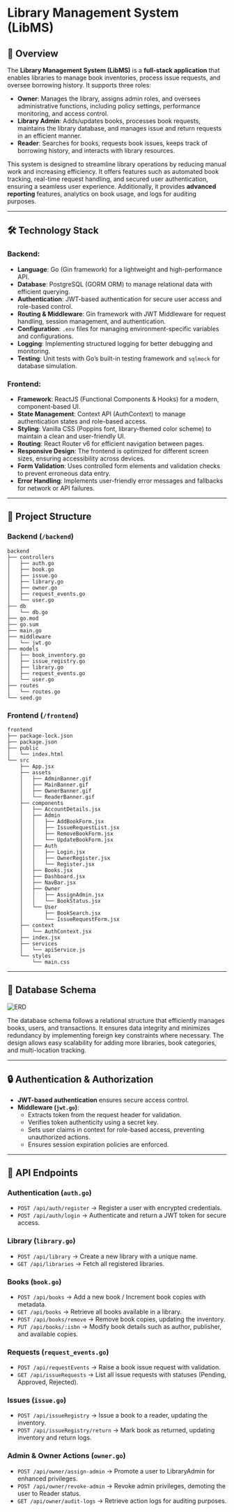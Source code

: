 # **Library Management System (LibMS)**

## **📌 Overview**
The **Library Management System (LibMS)** is a **full-stack application** that enables libraries to manage book inventories, process issue requests, and oversee borrowing history. It supports three roles:

- **Owner**: Manages the library, assigns admin roles, and oversees administrative functions, including policy settings, performance monitoring, and access control.
- **Library Admin**: Adds/updates books, processes book requests, maintains the library database, and manages issue and return requests in an efficient manner.
- **Reader**: Searches for books, requests book issues, keeps track of borrowing history, and interacts with library resources.

This system is designed to streamline library operations by reducing manual work and increasing efficiency. It offers features such as automated book tracking, real-time request handling, and secured user authentication, ensuring a seamless user experience. Additionally, it provides **advanced reporting** features, analytics on book usage, and logs for auditing purposes.

---

## **🛠️ Technology Stack**

### **Backend:**
- **Language**: Go (Gin framework) for a lightweight and high-performance API.
- **Database**: PostgreSQL (GORM ORM) to manage relational data with efficient querying.
- **Authentication**: JWT-based authentication for secure user access and role-based control.
- **Routing & Middleware**: Gin framework with JWT Middleware for request handling, session management, and authentication.
- **Configuration**: `.env` files for managing environment-specific variables and configurations.
- **Logging**: Implementing structured logging for better debugging and monitoring.
- **Testing**: Unit tests with Go’s built-in testing framework and `sqlmock` for database simulation.

### **Frontend:**
- **Framework**: ReactJS (Functional Components & Hooks) for a modern, component-based UI.
- **State Management**: Context API (AuthContext) to manage authentication states and role-based access.
- **Styling**: Vanilla CSS (Poppins font, library-themed color scheme) to maintain a clean and user-friendly UI.
- **Routing**: React Router v6 for efficient navigation between pages.
- **Responsive Design**: The frontend is optimized for different screen sizes, ensuring accessibility across devices.
- **Form Validation**: Uses controlled form elements and validation checks to prevent erroneous data entry.
- **Error Handling**: Implements user-friendly error messages and fallbacks for network or API failures.

---

## **💁️ Project Structure**

### **Backend (`/backend`)**
```
backend
├── controllers
│   ├── auth.go
│   ├── book.go
│   ├── issue.go
│   ├── library.go
│   ├── owner.go
│   ├── request_events.go
│   └── user.go
├── db
│   └── db.go
├── go.mod
├── go.sum
├── main.go
├── middleware
│   └── jwt.go
├── models
│   ├── book_inventory.go
│   ├── issue_registry.go
│   ├── library.go
│   ├── request_events.go
│   └── user.go
├── routes
│   └── routes.go
└── seed.go
```

### **Frontend (`/frontend`)**
```
frontend
├── package-lock.json
├── package.json
├── public
│   └── index.html
└── src
    ├── App.jsx
    ├── assets
    │   ├── AdminBanner.gif
    │   ├── MainBanner.gif
    │   ├── OwnerBanner.gif
    │   └── ReaderBanner.gif
    ├── components
    │   ├── AccountDetails.jsx
    │   ├── Admin
    │   │   ├── AddBookForm.jsx
    │   │   ├── IssueRequestList.jsx
    │   │   ├── RemoveBookForm.jsx
    │   │   └── UpdateBookForm.jsx
    │   ├── Auth
    │   │   ├── Login.jsx
    │   │   ├── OwnerRegister.jsx
    │   │   └── Register.jsx
    │   ├── Books.jsx
    │   ├── Dashboard.jsx
    │   ├── NavBar.jsx
    │   ├── Owner
    │   │   ├── AssignAdmin.jsx
    │   │   └── BookStatus.jsx
    │   └── User
    │       ├── BookSearch.jsx
    │       └── IssueRequestForm.jsx
    ├── context
    │   └── AuthContext.jsx
    ├── index.jsx
    ├── services
    │   └── apiService.js
    └── styles
        └── main.css
```

---

## **📄 Database Schema**
![ERD](./img/er.png)

The database schema follows a relational structure that efficiently manages books, users, and transactions. It ensures data integrity and minimizes redundancy by implementing foreign key constraints where necessary. The design allows easy scalability for adding more libraries, book categories, and multi-location tracking.

---

## **🔒 Authentication & Authorization**
- **JWT-based authentication** ensures secure access control.
- **Middleware (`jwt.go`)**:
  - Extracts token from the request header for validation.
  - Verifies token authenticity using a secret key.
  - Sets user claims in context for role-based access, preventing unauthorized actions.
  - Ensures session expiration policies are enforced.

---

## **📌 API Endpoints**

### **Authentication (`auth.go`)**
- `POST /api/auth/register` → Register a user with encrypted credentials.
- `POST /api/auth/login` → Authenticate and return a JWT token for secure access.

### **Library (`library.go`)**
- `POST /api/library` → Create a new library with a unique name.
- `GET /api/libraries` → Fetch all registered libraries.

### **Books (`book.go`)**
- `POST /api/books` → Add a new book / Increment book copies with metadata.
- `GET /api/books` → Retrieve all books available in a library.
- `POST /api/books/remove` → Remove book copies, updating the inventory.
- `PUT /api/books/:isbn` → Modify book details such as author, publisher, and available copies.

### **Requests (`request_events.go`)**
- `POST /api/requestEvents` → Raise a book issue request with validation.
- `GET /api/issueRequests` → List all issue requests with statuses (Pending, Approved, Rejected).

### **Issues (`issue.go`)**
- `POST /api/issueRegistry` → Issue a book to a reader, updating the inventory.
- `POST /api/issueRegistry/return` → Mark book as returned, updating inventory and return logs.

### **Admin & Owner Actions (`owner.go`)**
- `POST /api/owner/assign-admin` → Promote a user to LibraryAdmin for enhanced privileges.
- `POST /api/owner/revoke-admin` → Revoke admin privileges, demoting the user to Reader status.
- `GET /api/owner/audit-logs` → Retrieve action logs for auditing purposes.

